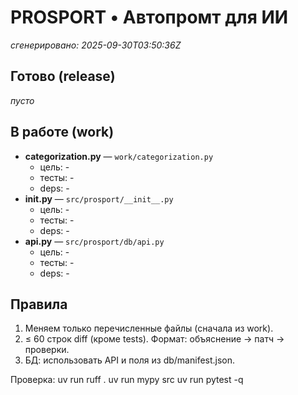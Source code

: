 # PROSPORT • Автопромт для ИИ
_сгенерировано: 2025-09-30T03:50:36Z_

## Готово (release)
_пусто_

## В работе (work)
- **categorization.py** — `work/categorization.py`
  - цель: -
  - тесты: -
  - deps: -
- **__init__.py** — `src/prosport/__init__.py`
  - цель: -
  - тесты: -
  - deps: -
- **api.py** — `src/prosport/db/api.py`
  - цель: -
  - тесты: -
  - deps: -

## Правила
1) Меняем только перечисленные файлы (сначала из work).
2) ≤ 60 строк diff (кроме tests). Формат: объяснение → патч → проверки.
3) БД: использовать API и поля из db/manifest.json.

Проверка:
uv run ruff .
uv run mypy src
uv run pytest -q

